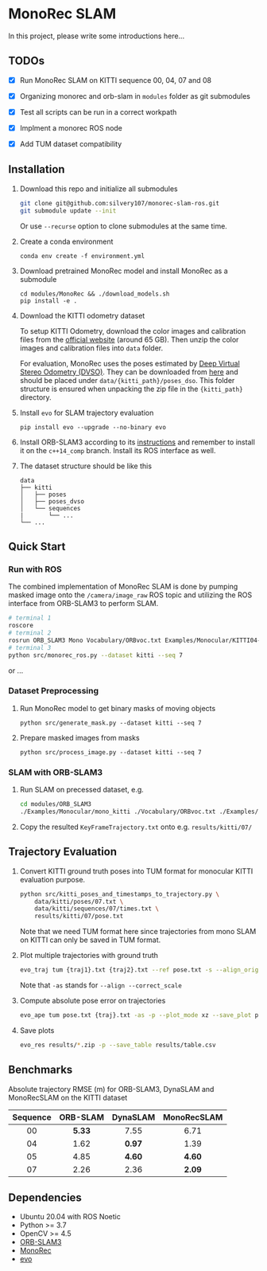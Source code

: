 # MonoRec SLAM
In this project, please write some introductions here...


## TODOs
- [x] Run MonoRec SLAM on KITTI sequence 00, 04, 07 and 08
- [x] Organizing monorec and orb-slam in `modules` folder as git submodules
- [x] Test all scripts can be run in a correct workpath
- [x] Implment a monorec ROS node
- [x] Add TUM dataset compatibility



## Installation

1. Download this repo and initialize all submodules

    ```bash
    git clone git@github.com:silvery107/monorec-slam-ros.git
    git submodule update --init
    ```
    Or use `--recurse` option to clone submodules at the same time.

2. Create a conda environment
   
    `conda env create -f environment.yml`

3. Download pretrained MonoRec model and install MonoRec as a submodule
   
    ```
    cd modules/MonoRec && ./download_models.sh
    pip install -e .
    ```

4. Download the KITTI odometry dataset

    To setup KITTI Odometry, download the color images and calibration files from the 
    [official website](http://www.cvlibs.net/datasets/kitti/eval_odometry.php) (around 65 GB). Then unzip the color images and calibration files into `data` folder. 

    For evaluation, MonoRec uses the poses estimated by [Deep Virtual Stereo Odometry (DVSO)](https://vision.in.tum.de/research/vslam/dvso). They can be downloaded from [here](https://vision.in.tum.de/_media/research/monorec/poses_dvso.zip) and should be placed under ``data/{kitti_path}/poses_dso``. This folder structure is ensured when unpacking the zip file in the ``{kitti_path}`` directory.

5. Install `evo` for SLAM trajectory evaluation
   
   `pip install evo --upgrade --no-binary evo`

6. Install ORB-SLAM3 according to its [instructions](https://github.com/UZ-SLAMLab/ORB_SLAM3/tree/c++14_comp) and remember to install it on the `c++14_comp` branch. Install its ROS interface as well.

7. The dataset structure should be like this

    ```
    data
    ├── kitti
    │   ├── poses
    │   ├── poses_dvso
    │   └── sequences
    |       └── ...
    └── ...
    ```

## Quick Start

### Run with ROS
The combined implementation of MonoRec SLAM is done by pumping masked image onto the `/camera/image_raw` ROS topic and utilizing the ROS interface from ORB-SLAM3 to perform SLAM.

```bash
# terminal 1
roscore
# terminal 2
rosrun ORB_SLAM3 Mono Vocabulary/ORBvoc.txt Examples/Monocular/KITTI04-12.yaml 
# terminal 3
python src/monorec_ros.py --dataset kitti --seq 7
```


or ...

### Dataset Preprocessing
1. Run MonoRec model to get binary masks of moving objects
   
   `python src/generate_mask.py --dataset kitti --seq 7`

2. Prepare masked images from masks
   
   `python src/process_image.py --dataset kitti --seq 7`



### SLAM with ORB-SLAM3
1. Run SLAM on precessed dataset, e.g.
    ```bash
    cd modules/ORB_SLAM3
    ./Examples/Monocular/mono_kitti ./Vocabulary/ORBvoc.txt ./Examples/Monocular/{config}.yaml ../../data/kitti/squences/07
    ```
2. Copy the resulted `KeyFrameTrajectory.txt` onto e.g. `results/kitti/07/`


## Trajectory Evaluation
1. Convert KITTI ground truth poses into TUM format for monocular KITTI evaluation purpose.
    ```bash
    python src/kitti_poses_and_timestamps_to_trajectory.py \
        data/kitti/poses/07.txt \
        data/kitti/sequences/07/times.txt \
        results/kitti/07/pose.txt
    ```
    Note that we need TUM format here since trajectories from mono SLAM on KITTI can only be saved in TUM format.

2. Plot multiple trajectories with ground truth
    ```bash
    evo_traj tum {traj1}.txt {traj2}.txt --ref pose.txt -s --align_origin -p --plot_mode xz --save_plot plot_name
    ```
    Note that `-as` stands for `--align --correct_scale`

3. Compute absolute pose error on trajectories
    ```bash
    evo_ape tum pose.txt {traj}.txt -as -p --plot_mode xz --save_plot plot_name
    ```

4. Save plots
    ```bash
    evo_res results/*.zip -p --save_table results/table.csv
    ```


## Benchmarks

Absolute trajectory RMSE (m) for ORB-SLAM3, DynaSLAM and MonoRecSLAM on the KITTI dataset

| Sequence | ORB-SLAM | DynaSLAM | MonoRecSLAM |
|:--------:|:--------:|:--------:|:-----------:|
|    00    | **5.33** |   7.55   |    6.71     |
|    04    |   1.62   | **0.97** |    1.39     |
|    05    |   4.85   | **4.60** |  **4.60**   |
|    07    |   2.26   |   2.36   |  **2.09**   |

## Dependencies
- Ubuntu 20.04 with ROS Noetic
- Python >= 3.7
- OpenCV >= 4.5
- [ORB-SLAM3](https://github.com/UZ-SLAMLab/ORB_SLAM3)
- [MonoRec](https://github.com/Brummi/MonoRec)
- [evo](https://github.com/MichaelGrupp/evo)
